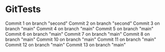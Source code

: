 # GitTests
Commit 1 on branch "second"
Commit 2 on branch "second"
Commit 3 on branch "main"
Commit 4 on branch "main"
Commit 5 on branch "main"
Commit 6 on branch "main"
Commit 7 on branch "main"
Commit 8 on branch "main"
Commit 10 on branch "main"
Commit 11 on branch "main"
Commit 12 on branch "main"
Commit 13 on branch "main"